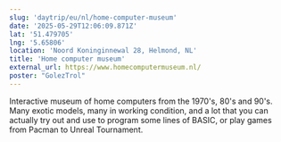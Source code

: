 ```yaml
---
slug: 'daytrip/eu/nl/home-computer-museum'
date: '2025-05-29T12:06:09.871Z'
lat: '51.479705'
lng: '5.65806'
location: 'Noord Koninginnewal 28, Helmond, NL'
title: 'Home computer museum'
external_url: https://www.homecomputermuseum.nl/
poster: "GolezTrol"
---
```

Interactive museum of home computers from the 1970's, 80's and 90's. Many exotic models, many in working condition, and a lot that you can actually try out and use to program some lines of BASIC, or play games from Pacman to Unreal Tournament.